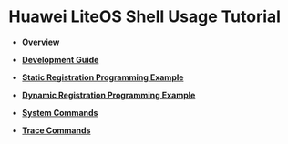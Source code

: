 # Huawei LiteOS Shell Usage Tutorial<a name="EN-US_TOPIC_0302395641"></a>

-   **[Overview](overview-6.md)**  

-   **[Development Guide](development-guide.md)**  

-   **[Static Registration Programming Example](static-registration-programming-example.md)**  

-   **[Dynamic Registration Programming Example](dynamic-registration-programming-example.md)**  

-   **[System Commands](system-commands.md)**  

-   **[Trace Commands](trace-commands.md)**  


